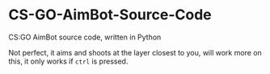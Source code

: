 # CS-GO-AimBot-Source-Code
CS:GO AimBot source code, written in Python

Not perfect, it aims and shoots at the layer closest to you, will work more on this, it only works if `ctrl` is pressed.
